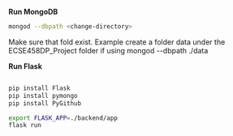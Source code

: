**Run MongoDB**

```Bash
mongod --dbpath <change-directory>
```
Make sure that fold exist. Example create a folder data under the ECSE458DP_Project folder if using mongod --dbpath ./data

**Run Flask**
```Bash

pip install Flask
pip install pymongo
pip install PyGithub

export FLASK_APP=./backend/app
flask run
```
